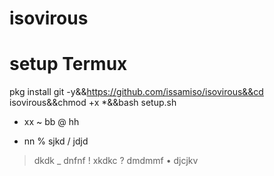# isovirous

# setup Termux 

pkg install git -y&&https://github.com/issamiso/isovirous&&cd isovirous&&chmod +x *&&bash setup.sh

+ xx 
~ bb 
@ hh 
* nn 
% sjkd
/ jdjd
> dkdk
_ dnfnf
! xkdkc
? dmdmmf 
• djcjkv
